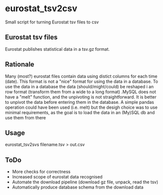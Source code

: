 # eurostat_tsv2csv
Small script for turning Eurostat tsv files to csv
## Eurostat tsv files
Eurostat publishes statistical data in a tsv.gz format. 
## Rationale
Many (most?) eurostat files contain data using distict columns for each time (date). This format is not a "nice" format for using the data in a database. To use the data in a database the data (should/might/could) be reshaped i an row format (transform them from a wide to a long format) .MySQL does not have a "melt" function, and the unpivoting is not straightforward. It is better to unpivot the data before entering them in the database. A simple pandas operation could have been used (i.e. melt) but the desigh choice was to use minimal requirements, as the goal is to load the data in an (My)SQL db and use them from there
## Usage
eurostat_tsv2svs filename.tsv > out.csv
## ToDo
* More checks for correctness  
* Increased scope of eurostat data recognised  
* Automate the download pipeline (download gz file, unpack, read the tsv)  
* Automatically produce database schema from the download data  


